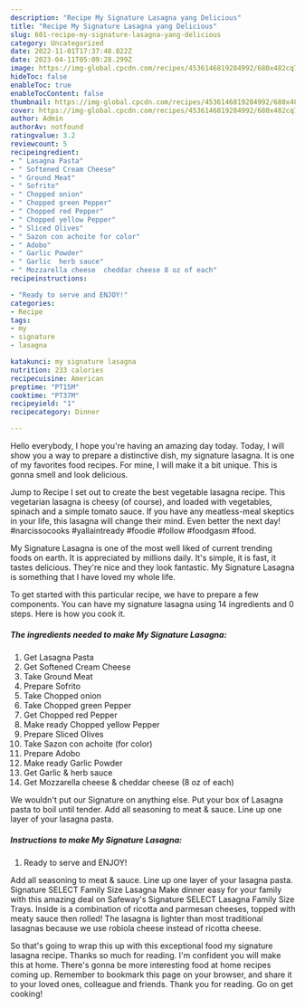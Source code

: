 ```yaml
---
description: "Recipe My Signature Lasagna yang Delicious"
title: "Recipe My Signature Lasagna yang Delicious"
slug: 601-recipe-my-signature-lasagna-yang-delicious
category: Uncategorized
date: 2022-11-01T17:37:48.822Z
date: 2023-04-11T05:09:28.299Z
image: https://img-global.cpcdn.com/recipes/4536146819284992/680x482cq70/my-signature-lasagna-recipe-main-photo.jpg
hideToc: false
enableToc: true
enableTocContent: false
thumbnail: https://img-global.cpcdn.com/recipes/4536146819284992/680x482cq70/my-signature-lasagna-recipe-main-photo.jpg
cover: https://img-global.cpcdn.com/recipes/4536146819284992/680x482cq70/my-signature-lasagna-recipe-main-photo.jpg
author: Admin
authorAv: notfound
ratingvalue: 3.2
reviewcount: 5
recipeingredient:
- " Lasagna Pasta"
- " Softened Cream Cheese"
- " Ground Meat"
- " Sofrito"
- " Chopped onion"
- " Chopped green Pepper"
- " Chopped red Pepper"
- " Chopped yellow Pepper"
- " Sliced Olives"
- " Sazon con achoite for color"
- " Adobo"
- " Garlic Powder"
- " Garlic  herb sauce"
- " Mozzarella cheese  cheddar cheese 8 oz of each"
recipeinstructions:

- "Ready to serve and ENJOY!"
categories:
- Recipe
tags:
- my
- signature
- lasagna

katakunci: my signature lasagna 
nutrition: 233 calories
recipecuisine: American
preptime: "PT15M"
cooktime: "PT37M"
recipeyield: "1"
recipecategory: Dinner

---
```



Hello everybody, I hope you're having an amazing day today. Today, I will show you a way to prepare a distinctive dish, my signature lasagna. It is one of my favorites food recipes. For mine, I will make it a bit unique. This is gonna smell and look delicious.

Jump to Recipe I set out to create the best vegetable lasagna recipe. This vegetarian lasagna is cheesy (of course), and loaded with vegetables, spinach and a simple tomato sauce. If you have any meatless-meal skeptics in your life, this lasagna will change their mind. Even better the next day! #narcissocooks #yallaintready #foodie #follow #foodgasm #food.

My Signature Lasagna is one of the most well liked of current trending foods on earth. It is appreciated by millions daily. It's simple, it is fast, it tastes delicious. They're nice and they look fantastic. My Signature Lasagna is something that I have loved my whole life.


To get started with this particular recipe, we have to prepare a few components. You can have my signature lasagna using 14 ingredients and 0 steps. Here is how you cook it.

<!--inarticleads1-->

##### The ingredients needed to make My Signature Lasagna:

1. Get  Lasagna Pasta
1. Get  Softened Cream Cheese
1. Take  Ground Meat
1. Prepare  Sofrito
1. Take  Chopped onion
1. Take  Chopped green Pepper
1. Get  Chopped red Pepper
1. Make ready  Chopped yellow Pepper
1. Prepare  Sliced Olives
1. Take  Sazon con achoite (for color)
1. Prepare  Adobo
1. Make ready  Garlic Powder
1. Get  Garlic &amp; herb sauce
1. Get  Mozzarella cheese &amp; cheddar cheese (8 oz of each)


We wouldn&#39;t put our Signature on anything else. Put your box of Lasagna pasta to boil until tender. Add all seasoning to meat &amp; sauce. Line up one layer of your lasagna pasta. 

<!--inarticleads2-->

##### Instructions to make My Signature Lasagna:


1. Ready to serve and ENJOY!

Add all seasoning to meat &amp; sauce. Line up one layer of your lasagna pasta. Signature SELECT Family Size Lasagna Make dinner easy for your family with this amazing deal on Safeway&#39;s Signature SELECT Lasagna Family Size Trays. Inside is a combination of ricotta and parmesan cheeses, topped with meaty sauce then rolled! The lasagna is lighter than most traditional lasagnas because we use robiola cheese instead of ricotta cheese. 

So that's going to wrap this up with this exceptional food my signature lasagna recipe. Thanks so much for reading. I'm confident you will make this at home. There's gonna be more interesting food at home recipes coming up. Remember to bookmark this page on your browser, and share it to your loved ones, colleague and friends. Thank you for reading. Go on get cooking!

